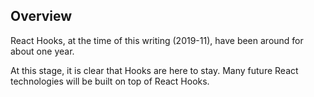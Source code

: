 ## Overview

React Hooks, at the time of this writing (2019-11), have been around for about one year.

At this stage, it is clear that Hooks are here to stay. Many future React technologies will be built on top of React Hooks.
